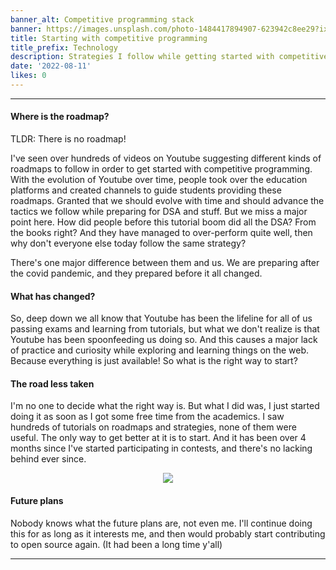 ```yaml
---
banner_alt: Competitive programming stack
banner: https://images.unsplash.com/photo-1484417894907-623942c8ee29?ixlib=rb-1.2.1&ixid=MnwxMjA3fDB8MHxwaG90by1wYWdlfHx8fGVufDB8fHx8&auto=format&fit=crop&w=1632&q=80
title: Starting with competitive programming
title_prefix: Technology
description: Strategies I follow while getting started with competitive programming.
date: '2022-08-11'
likes: 0
---
```

---

#### Where is the roadmap?

TLDR: There is no roadmap!

I've seen over hundreds of videos on Youtube suggesting different kinds of roadmaps to follow in order to get started with competitive programming. With the evolution of Youtube over time, people took over the education platforms and created channels to guide students providing these roadmaps. Granted that we should evolve with time and should advance the tactics we follow while preparing for DSA and stuff. But we miss a major point here. How did people before this tutorial boom did all the DSA? From the books right? And they have managed to over-perform quite well, then why don't everyone else today follow the same strategy?

There's one major difference between them and us. We are preparing after the covid pandemic, and they prepared before it all changed.

#### What has changed?

So, deep down we all know that Youtube has been the lifeline for all of us passing exams and learning from tutorials, but what we don't realize is that Youtube has been spoonfeeding us doing so. And this causes a major lack of practice and curiosity while exploring and learning things on the web. Because everything is just available! So what is the right way to start?

#### The road less taken

I'm no one to decide what the right way is. But what I did was, I just started doing it as soon as I got some free time from the academics. I saw hundreds of tutorials on roadmaps and strategies, none of them were useful. The only way to get better at it is to start. And it has been over 4 months since I've started participating in contests, and there's no lacking behind ever since.

<center>
    <img src="https://cdn.statically.io/gh/thatsameguyokay/images/main/code2.png" style={{width: "90%"}}></img>
</center>

#### Future plans
Nobody knows what the future plans are, not even me. I'll continue doing this for as long as it interests me, and then would probably start contributing to open source again. (It had been a long time y'all)

---
